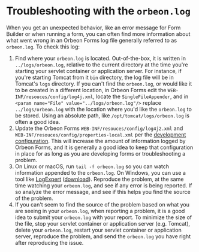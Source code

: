 # Troubleshooting with the `orbeon.log`

When you get an unexpected behavior, like an error message for Form Builder or when running a form, you can often find more information about what went wrong in an Orbeon Forms log file generally referred to as `orbeon.log`. To check this log:

1. Find where your `orbeon.log` is located. Out-of-the-box, it is written in `../logs/orbeon.log`, relative to the current directory at the time you're starting your servlet container or application server. For instance, if you're starting Tomcat from it `bin` directory, the log file will be in Tomcat's `logs` directory. If you can't find the `orbeon.log`, or would like it to be created in a different location, in Orbeon Forms edit the `WEB-INF/resouces/config/log4j.xml`, locate the `SingleFileAppender`, and in `<param name="File" value="../logs/orbeon.log"/>` replace `../logs/orbeon.log` with the location where you'd like the `orbeon.log` to be stored. Using an absolute path, like `/opt/tomcat/logs/orbeon.log` is often a good idea.
2. Update the Orbeon Forms `WEB-INF/resouces/config/log4j2.xml` and `WEB-INF/resouces/config/properties-local.xml` per the [development configuration](/configuration/advanced/xforms-logging.md#development-configuration). This will increase the amount of information logged by Orbeon Forms, and it is generally a good idea to keep that configuration in place for as long as you are developing forms or troubleshooting a problem.
3. On Linux or macOS, run `tail -f orbeon.log` so you can watch information appended to the `orbeon.log`. On Windows, you can use a tool like [LogExpert](https://github.com/zarunbal/LogExpert) ([download](https://github.com/zarunbal/LogExpert/releases)). Reproduce the problem, at the same time watching your `orbeon.log`, and see if any error is being reported. If so analyze the error message, and see if this helps you find the source of the problem.
4. If you can't seem to find the source of the problem based on what you are seeing in your `orbeon.log`, when reporting a problem, it is a good idea to submit your `orbeon.log` with your report. To minimize the size of the file, stop your servlet container or application server (e.g. Tomcat), delete your `orbeon.log`, restart your servlet container or application server, reproduce the problem, and send the `orbeon.log` you have right after reproducing the issue.
